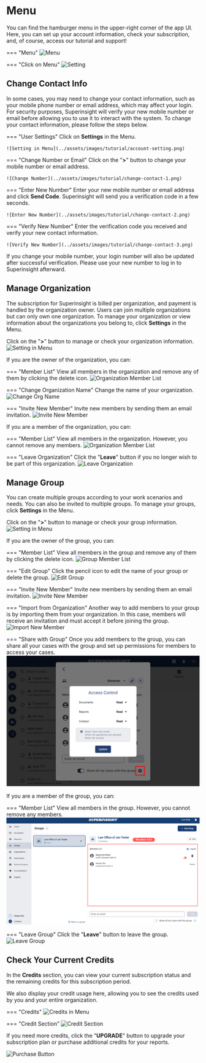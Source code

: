 # Menu

You can find the hamburger menu in the upper-right corner of the app UI. Here, you can set up your account information, check your subscription, and, of course, access our tutorial and support!

=== "Menu"
    ![Menu](../assets/images/tutorial/menu-1.png)

=== "Click on Menu"
    ![Setting](../assets/images/tutorial/menu-2.png)


## Change Contact Info

In some cases, you may need to change your contact information, such as your mobile phone number or email address, which may affect your login. For security purposes, Superinsight will verify your new mobile number or email before allowing you to use it to interact with the system. To change your contact information, please follow the steps below.

=== "User Settings"
    Click on **Settings** in the Menu.

    ![Setting in Menu](../assets/images/tutorial/account-setting.png)

=== "Change Number or Email"
    Click on the "**>**" button to change your mobile number or email address.

    ![Change Number](../assets/images/tutorial/change-contact-1.png)

=== "Enter New Number"
    Enter your new mobile number or email address and click **Send Code**. Superinsight will send you a verification code in a few seconds.

    ![Enter New Number](../assets/images/tutorial/change-contact-2.png)

=== "Verify New Number"
    Enter the verification code you received and verify your new contact information.

    ![Verify New Number](../assets/images/tutorial/change-contact-3.png)

If you change your mobile number, your login number will also be updated after successful verification. Please use your new number to log in to Superinsight afterward.


## Manage Organization

The subscription for Superinsight is billed per organization, and payment is handled by the organization owner. Users can join multiple organizations but can only own one organization. To manage your organization or view information about the organizations you belong to, click **Settings** in the Menu.

Click on the "**>**" button to manage or check your organization information.
![Setting in Menu](../assets/images/tutorial/manage-org.png)

If you are the owner of the organization, you can:

=== "Member List"
    View all members in the organization and remove any of them by clicking the delete icon.
    ![Organization Member List](../assets/images/tutorial/org-owner-list.png)

=== "Change Organization Name"
    Change the name of your organization.
    ![Change Org Name](../assets/images/tutorial/org-change-name.png)

=== "Invite New Member"
    Invite new members by sending them an email invitation.
    ![Invite New Member](../assets/images/tutorial/org-invite.png)

If you are a member of the organization, you can:

=== "Member List"
    View all members in the organization. However, you cannot remove any members.
    ![Organization Member List](../assets/images/tutorial/org-member-list.png)

=== "Leave Organization"
    Click the "**Leave**" button if you no longer wish to be part of this organization.
    ![Leave Organization](../assets/images/tutorial/org-leave.png)


## Manage Group

You can create multiple groups according to your work scenarios and needs. You can also be invited to multiple groups. To manage your groups, click **Settings** in the Menu.

Click on the "**>**" button to manage or check your group information.
![Setting in Menu](../assets/images/tutorial/manage-group.png)

If you are the owner of the group, you can:

=== "Member List"
    View all members in the group and remove any of them by clicking the delete icon.
    ![Group Member List](../assets/images/tutorial/group-owner-list.png)

=== "Edit Group"
    Click the pencil icon to edit the name of your group or delete the group.
    ![Edit Group](../assets/images/tutorial/group-edit.png)

=== "Invite New Member"
    Invite new members by sending them an email invitation.
    ![Invite New Member](../assets/images/tutorial/group-invite.png)

=== "Import from Organization"
    Another way to add members to your group is by importing them from your organization. In this case, members will receive an invitation and must accept it before joining the group.
    ![Import New Member](../assets/images/tutorial/group-import.png)

=== "Share with Group"
    Once you add members to the group, you can share all your cases with the group and set up permissions for members to access your cases.
    ![Share with Group](../assets/images/tutorial/group-permission.png)

If you are a member of the group, you can:

=== "Member List"
    View all members in the group. However, you cannot remove any members.
    ![Group Member List](../assets/images/tutorial/group-member-list.png)

=== "Leave Group"
    Click the "**Leave**" button to leave the group.
    ![Leave Group](../assets/images/tutorial/group-leave.png)


## Check Your Current Credits

In the **Credits** section, you can view your current subscription status and the remaining credits for this subscription period. 

We also display your credit usage here, allowing you to see the credits used by you and your entire organization.

=== "Credits"
    ![Credits in Menu](../assets/images/tutorial/credits.png)

=== "Credit Section"
    ![Credit Section](../assets/images/tutorial/creadit-page.png)

If you need more credits, click the "**UPGRADE**" button to upgrade your subscription plan or purchase additional credits for your reports.

![Purchase Button](../assets/images/tutorial/purchase-button.png)